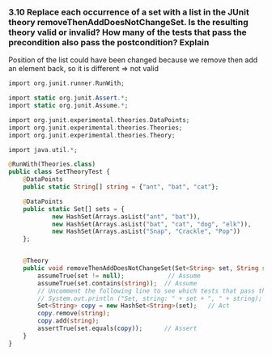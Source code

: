 ### 3.10 Replace each occurrence of a set with a list in the JUnit theory removeThenAddDoesNotChangeSet. Is the resulting theory valid or invalid? How many of the tests that pass the precondition also pass the postcondition? Explain


Position of the list could have been changed because we remove then add an element back, so it is different => not valid

```php
import org.junit.runner.RunWith;

import static org.junit.Assert.*;
import static org.junit.Assume.*;

import org.junit.experimental.theories.DataPoints;
import org.junit.experimental.theories.Theories;
import org.junit.experimental.theories.Theory;

import java.util.*;

@RunWith(Theories.class)
public class SetTheoryTest {
    @DataPoints
    public static String[] string = {"ant", "bat", "cat"};

    @DataPoints
    public static Set[] sets = {
            new HashSet(Arrays.asList("ant", "bat")),
            new HashSet(Arrays.asList("bat", "cat", "dog", "elk")),
            new HashSet(Arrays.asList("Snap", "Crackle", "Pop"))
    };


    @Theory
    public void removeThenAddDoesNotChangeSet(Set<String> set, String string) {  // Parameters!
        assumeTrue(set != null);            // Assume
        assumeTrue(set.contains(string));  // Assume
        // Uncomment the following line to see which tests that pass the precondition
        // System.out.println ("Set, string: " + set + ", " + string);
        Set<String> copy = new HashSet<String>(set);   // Act
        copy.remove(string);
        copy.add(string);
        assertTrue(set.equals(copy));      // Assert
    }
}
```
